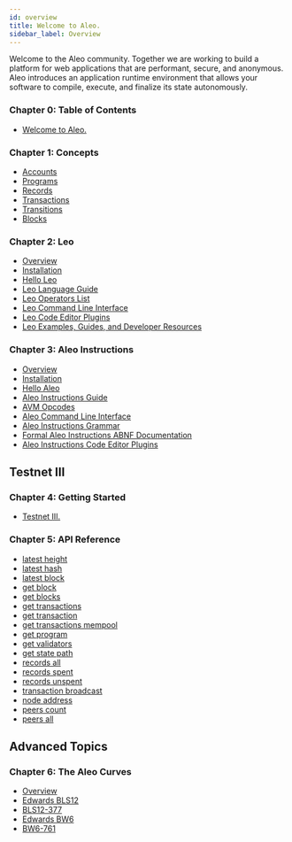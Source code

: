 ```yaml
---
id: overview
title: Welcome to Aleo.
sidebar_label: Overview
---
```


<!----------------------------------------------------------------------------->
<!-------------------- THIS MARKDOWN FILE IS AUTOGENERATED -------------------->
<!----------------------------------------------------------------------------->

Welcome to the Aleo community. Together we are working to build a platform for web applications that are
performant, secure, and anonymous. Aleo introduces an application runtime environment that allows your software
to compile, execute, and finalize its state autonomously.

<!-- markdown-link-check-disable -->
### Chapter 0: Table of Contents

- [Welcome to Aleo.](./00_overview.md)


### Chapter 1: Concepts

- [Accounts](./concepts/00_accounts.md)
- [Programs](./concepts/01_programs.md)
- [Records](./concepts/02_records.md)
- [Transactions](./concepts/03_transactions.md)
- [Transitions](./concepts/04_transitions.md)
- [Blocks](./concepts/05_blocks.md)

### Chapter 2: Leo

- [Overview](./00_leo_overview.md)
- [Installation](./leo/01_installation.md)
- [Hello Leo](./leo/02_hello.md)
- [Leo Language Guide](./leo/03_language.md)
- [Leo Operators List](./leo/04_operators.md)
- [Leo Command Line Interface](./leo/05_commands.md)
- [Leo Code Editor Plugins](./leo/06_tooling.md)
- [Leo Examples, Guides, and Developer Resources](./leo/07_resources.md)

### Chapter 3: Aleo Instructions

- [Overview](./00_aleo_overview.md)
- [Installation](./aleo/01_installation.md)
- [Hello Aleo](./aleo/02_hello.md)
- [Aleo Instructions Guide](./aleo/03_language.md)
- [AVM Opcodes](./aleo/04_opcodes.md)
- [Aleo Command Line Interface](./aleo/05_commands.md)
- [Aleo Instructions Grammar](./aleo/06_grammar.md)
- [Formal Aleo Instructions ABNF Documentation](./aleo/07_abnf.md)
- [Aleo Instructions Code Editor Plugins](./aleo/08_tooling.md)

## Testnet III

### Chapter 4: Getting Started

- [Testnet III.](./testnet/getting_started/00_overview.md)

### Chapter 5: API Reference

- [latest height](./testnet/public_endpoints/00_latest_height.md)
- [latest hash](./testnet/public_endpoints/01_latest_hash.md)
- [latest block](./testnet/public_endpoints/02_latest_block.md)
- [get block](./testnet/public_endpoints/03_get_block.md)
- [get blocks](./testnet/public_endpoints/04_get_blocks.md)
- [get transactions](./testnet/public_endpoints/05_get_transactions.md)
- [get transaction](./testnet/public_endpoints/06_get_transaction.md)
- [get transactions mempool](./testnet/public_endpoints/07_get_transactions_mempool.md)
- [get program](./testnet/public_endpoints/08_get_program.md)
- [get validators](./testnet/public_endpoints/09_get_validators.md)
- [get state path](./testnet/public_endpoints/10_get_state_path.md)
- [records all](./testnet/public_endpoints/11_records_all.md)
- [records spent](./testnet/public_endpoints/12_records_spent.md)
- [records unspent](./testnet/public_endpoints/13_records_unspent.md)
- [transaction broadcast](./testnet/public_endpoints/14_transaction_broadcast.md)
- [node address](./testnet/public_endpoints/15_node_address.md)
- [peers count](./testnet/public_endpoints/16_peers_count.md)
- [peers all](./testnet/public_endpoints/17_peers_all.md)

## Advanced Topics

### Chapter 6: The Aleo Curves

- [Overview](./advanced/the_aleo_curves/00_overview.md)
- [Edwards BLS12](./advanced/the_aleo_curves/01_edwards_bls12.md)
- [BLS12-377](./advanced/the_aleo_curves/02_bls12-377.md)
- [Edwards BW6](./advanced/the_aleo_curves/03_edwards_bw6.md)
- [BW6-761](./advanced/the_aleo_curves/04_bw6-761.md)

<!-- markdown-link-check-enable -->